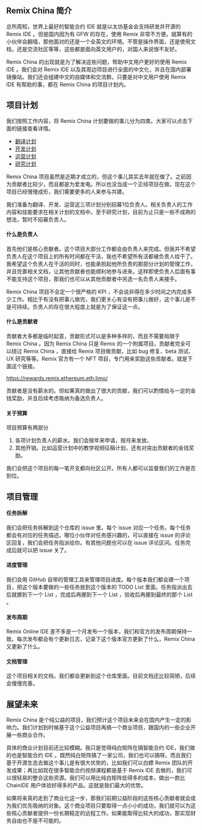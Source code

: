 ## Remix China 简介
总所周知，世界上最好的智能合约 IDE 就是以太坊基金会支持研发并开源的 Remix IDE 。但是国内因为有 GFW 的存在，使用 Remix 非常不方便。就算有的小伙伴会翻墙，那他面对的还是一个全英文的环境。不管是操作界面，还是使用文档，还是交流社区等等，这些都是面向英文用户的，对国人来说很不友好。

Remix China 的出现就是为了解决这些问题，帮助中文用户更好的使用 Remix IDE 。我们会对 Remix IDE 以及其周边项目进行全面的中文化，并且在国内部署镜像站。我们还会组建中文的自媒体和交流群。只要是对中文用户使用 Remix IDE 有帮助的事，都在 Remix China 的项目计划内。

## 项目计划
我们按照工作内容，将 Remix China 计划要做的事儿分为四类。大家可以点击下面的链接查看详情。
- [翻译计划](./翻译计划.md)
- [开发计划](./开发计划.md)
- [运营计划](./运营计划.md)
- [研究计划](./研究计划.md)

Remix China 项目虽然是近期才成立的，但这个事儿其实去年就在做了。之前因为贡献者比较少，而且都是为爱发电。所以也没当成一个正经项目在做。现在这个项目已经慢慢成形，我们需要更多的人来参与共建。

我们准备为翻译、开发、运营这三项计划分别招募1位负责人。相关负责人的工作内容和技能要求在相关计划的文档中。至于研究计划，目前为止只是一些不成熟的想法，暂时不招募负责人。

#### 什么是负责人
首先他们是核心贡献者。这个项目大部分工作都会由负责人来完成。但我并不希望负责人在这个项目上的所有时间都在干活，我也不希望所有活都被负责人给干了。我希望这个负责人在干活的同时，也能承担起他所负责的那部分计划的管理工作，并且完善相关文档，让其他贡献者也能顺利地参与进来。这样即使负责人后面有事不能支持这个项目，那我们也可以从其他贡献者中另选一名负责人来接手。

Remix China 项目不会定一个很严格的 KPI ，不会说非得在多少时间之内完成多少工作。相比于有没有把事儿做完，我们更关心有没有把事儿做好，这个事儿是不是可持续。负责人的存在很大程度上就是为了保证这一点。

#### 什么是贡献者
贡献者大多都是临时起意，贡献形式可以是多种多样的，而且不需要局限于 Remix China 。因为 Remix China 只是 Remix 的一个附属项目，贡献者完全可以绕过 Remix China ，直接给 Remix 项目做贡献，比如 bug 修复、beta 测试、UX 研究等等。Remix 官方有一个 NFT 项目，专门用来奖励这些贡献者。就是下面这个链接。

https://rewards.remix.ethereum.eth.limo/

贡献者是没有薪水的。但如果真的做出了很大的贡献，我们可以酌情给与一定的金钱奖励，并且后续考虑吸纳为备选负责人。

#### 关于预算
项目预算有两部分
1. 各项计划负责人的薪水。我们会按年来申请，按月来发放。
2. 其他开销。比如运营计划中的教学视频征稿计划，还有对突出贡献者的金钱奖励。

我们会把这个项目的每一笔开支都向社区公开。所有人都可以监督我们的工作是否到位。

## 项目管理
#### 任务拆解
我们会把任务拆解到这个仓库的 issue 里。每个 issue 对应一个任务。每个任务都会有对应的任务描述。哪位小伙伴对任务感兴趣的，可以直接在 issue 的评论区回复，我们会把任务指派给你。有其他问题也可以在 issue 评论区问。任务完成后就可以把 issue 关了。

#### 进度管理
我们会用 GitHub 自带的管理工具来管理项目进度。每个版本我们都会建一个项目，把这个版本要做的一些任务放到这个版本的 TODO List 里面。任务指派出去后就挪到下一个 List ，完成后再挪到下一个 List ，验收后再挪到最终的那个 List 。

#### 发布周期
Remix Online IDE 差不多是一个月发布一个版本，我们和官方的发布周期保持一致。每次发布都会有个更新日志，记录下这个版本官方更新了什么，Remix China 又更新了什么。

#### 文档管理
这个项目相关的文档，我们都会更新到这个仓库里面。目前文档还比较简陋，后续会慢慢完善。

## 展望未来
Remix China 是个纯公益的项目，我们预计这个项目未来会在国内产生一定的影响力。我们计划到时候基于这个公益项目再搞一个商业项目，跟国内的一些企业开展一些商业合作。

具体的商业计划目前还比较模糊。我只是觉得纯白矩阵在搞智能合约 IDE，我们做的也是智能合约 IDE 。既然纯白矩阵搞了一家公司，我们也可以搞呀。而且我们基于开源生态去做这个事儿是有很大优势的，比如我们可以白嫖 Remix 团队的开发成果；再比如现在很多智能合约视频课程都是基于 Remix IDE 去做的，我们可以很轻易的整合这些资源。我们可以用比纯白矩阵低得多的成本，做出一款比 ChainIDE 用户体验好得多的产品。这就是我们最大的优势。

如果将来真的走到了商业化这一步，那我们前期公益阶段的这些核心贡献者就会成为我们优先吸纳的对象。这个商业项目只要取得一点小小的成功，我们就可以为这些核心贡献者提供一份长期稳定的远程工作。如果能取得比较大的成功，那实现财务自由也不是不可能的。
